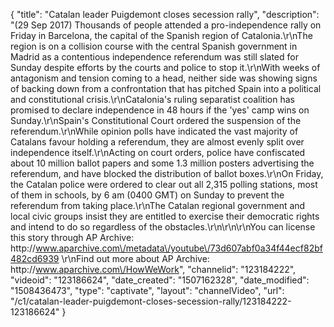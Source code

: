 {
    "title": "Catalan leader Puigdemont closes secession rally",
    "description": "(29 Sep 2017) Thousands of people attended a pro-independence rally on Friday in Barcelona, the capital of the Spanish region of Catalonia.\r\nThe region is on a collision course with the central Spanish government in Madrid as a contentious independence referendum was still slated for Sunday despite efforts by the courts and police to stop it.\r\nWith weeks of antagonism and tension coming to a head, neither side was showing signs of backing down from a confrontation that has pitched Spain into a political and constitutional crisis.\r\nCatalonia's ruling separatist coalition has promised to declare independence in 48 hours if the 'yes' camp wins on Sunday.\r\nSpain's Constitutional Court ordered the suspension of the referendum.\r\nWhile opinion polls have indicated the vast majority of Catalans favour holding a referendum, they are almost evenly split over independence itself.\r\nActing on court orders, police have confiscated about 10 million ballot papers and some 1.3 million posters advertising the referendum, and have blocked the distribution of ballot boxes.\r\nOn Friday, the Catalan police were ordered to clear out all 2,315 polling stations, most of them in schools, by 6 am (0400 GMT) on Sunday to prevent the referendum from taking place.\r\nThe Catalan regional government and local civic groups insist they are entitled to exercise their democratic rights and intend to do so regardless of the obstacles.\r\n\r\n\r\nYou can license this story through AP Archive: http:\/\/www.aparchive.com\/metadata\/youtube\/73d607abf0a34f44ecf82bf482cd6939 \r\nFind out more about AP Archive: http:\/\/www.aparchive.com\/HowWeWork",
    "channelid": "123184222",
    "videoid": "123186624",
    "date_created": "1507162328",
    "date_modified": "1508436473",
    "type": "captivate",
    "layout": "channelVideo",
    "url": "\/c1\/catalan-leader-puigdemont-closes-secession-rally\/123184222-123186624"
}